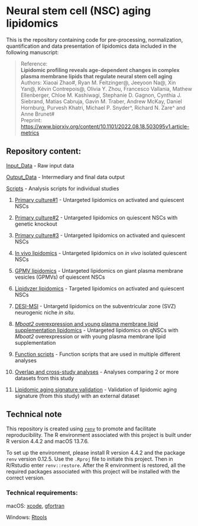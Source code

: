 # Neural stem cell (NSC) aging lipidomics

This is the repository containing code for pre-processing, normalization, quantification and data presentation of lipidomics data included in the following manuscript:

>Reference: <br>**Lipidomic profiling reveals age-dependent changes in complex plasma membrane lipids that regulate neural stem cell aging** <br>
>Authors: Xiaoai Zhao#, Ryan M. Feitzinger@, Jeeyoon Na@, Xin Yan@, Kévin Contrepois@, Olivia Y. Zhou, Francesco Vallania, Mathew Ellenberger, Chloe M. Kashiwagi, Stephanie D. Gagnon, Cynthia J. Siebrand, Matias Cabruja, Gavin M. Traber, Andrew McKay, Daniel Hornburg, Purvesh Khatri, Michael P. Snyder^, Richard N. Zare^ and Anne Brunet#<br>
>Preprint: https://www.biorxiv.org/content/10.1101/2022.08.18.503095v1.article-metrics

## Repository content:

[Input_Data](https://github.com/xiaoaizhao/Neural-stem-cell-NSC-aging-lipidomics/tree/main/Input_Data) - Raw input data

[Output_Data](https://github.com/xiaoaizhao/Neural-stem-cell-NSC-aging-lipidomics/tree/main/Output_Data) - Intermediary and final data output

[Scripts](https://github.com/xiaoaizhao/Neural-stem-cell-NSC-aging-lipidomics/tree/main/Scripts) - Analysis scripts for individual studies

1. [Primary culture#1](https://github.com/xiaoaizhao/Neural-stem-cell-NSC-aging-lipidomics/tree/main/Scripts/Primary_culture%231) - Untargeted lipidomics on activated and quiescent NSCs

2. [Primary culture#2](https://github.com/xiaoaizhao/Neural-stem-cell-NSC-aging-lipidomics/tree/main/Scripts/Primary_culture%232) - Untargeted lipidomics on quiescent NSCs with genetic knockout

3. [Primary culture#3](https://github.com/xiaoaizhao/Neural-stem-cell-NSC-aging-lipidomics/tree/main/Scripts/Primary_culture%233) - Untargeted lipidomics on activated and quiescent NSCs

4. [In vivo lipidomics](https://github.com/xiaoaizhao/Neural-stem-cell-NSC-aging-lipidomics/tree/main/Scripts/In_vivo_lipidomics) - Untargeted lipidomics on _in vivo_ isolated quiescent NSCs

5. [GPMV lipidomics](https://github.com/xiaoaizhao/Neural-stem-cell-NSC-aging-lipidomics/tree/main/Scripts/GPMV) - Untargeted lipidomics on giant plasma membrane vesicles (GPMVs) of quiescent NSCs

6. [Lipidyzer lipidomics](https://github.com/xiaoaizhao/Neural-stem-cell-NSC-aging-lipidomics/tree/main/Scripts/Lipidyzer) - Targeted lipidomics on activated and quiescent NSCs

7. [DESI-MSI](https://github.com/xiaoaizhao/Neural-stem-cell-NSC-aging-lipidomics/tree/main/Scripts/DESI_MSI) - Untargetd lipidomics on the subventricular zone (SVZ) neurogenic niche _in situ_.

8. [_Mboat2_ overexpression and young plasma membrane lipid supplementation lipidomics](https://github.com/xiaoaizhao/Neural-stem-cell-NSC-aging-lipidomics/tree/main/Scripts/Mboat2_OE_and_PM_lipid_supplementation_lipidomics) - Untargeted lipidomics on qNSCs with _Mboat2_ overexpression or with young plasma membrane lipid supplementation

9. [Function scripts](https://github.com/xiaoaizhao/Neural-stem-cell-NSC-aging-lipidomics/tree/main/Scripts/Function_scripts) - Function scripts that are used in multiple different analyses

10. [Overlap and cross-study analyses](https://github.com/xiaoaizhao/Neural-stem-cell-NSC-aging-lipidomics/tree/main/Scripts/Overlap_or_across_studies) - Analyses comparing 2 or more datasets from this study

11. [Lipidomic aging signature validation](https://github.com/xiaoaizhao/Neural-stem-cell-NSC-aging-lipidomics/tree/main/Scripts/Lipidomic_aging_score_validation) - Validation of lipidomic aging signature (from this study) with an external dataset

## Technical note

This repository is created using [`renv`](https://rstudio.github.io/renv/index.html) to promote and facilitate reproducibility. The R environment associated with this project is built under R version 4.4.2 and macOS 13.7.6.

To set up the environment, please install R version 4.4.2 and the package `renv` version 0.12.5. Use the `.Rproj` file to initiate this project. Then in R/Rstudio enter `renv::restore`. After the R environment is restored, all the required packages associated with this project will be installed with the correct version.



### Technical requirements:

macOS: [xcode](https://mac.install.guide/commandlinetools/4.html), [gfortran](https://stackoverflow.com/questions/35999874/mac-os-x-r-error-ld-warning-directory-not-found-for-option)

Windows: [Rtools](https://cran.r-project.org/bin/windows/Rtools/)